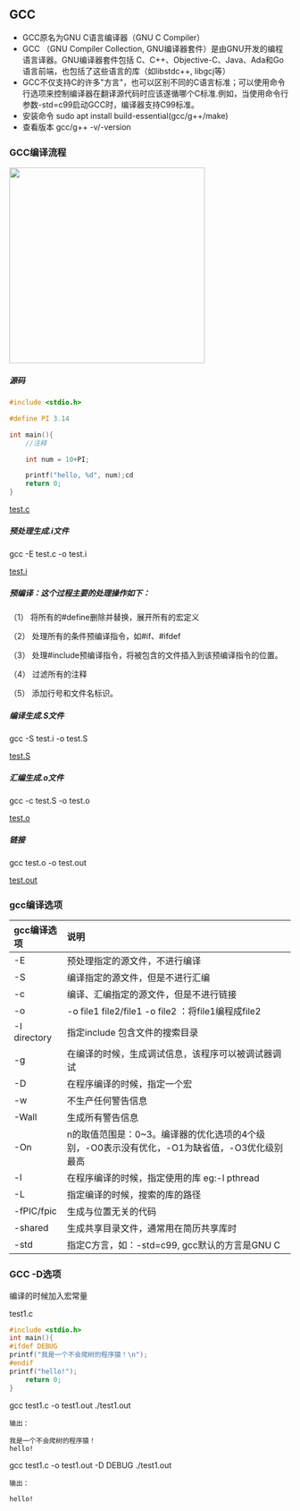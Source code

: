 ## GCC

- GCC原名为GNU C语言编译器（GNU C Compiler）
- GCC （GNU Compiler Collection, GNU编译器套件）是由GNU开发的编程语言译器。GNU编译器套件包括 C、C++、Objective-C、Java、Ada和Go语言前端，也包括了这些语言的库（如libstdc++, libgcj等）
- GCC不仅支持C的许多"方言"，也可以区别不同的C语言标准；可以使用命令行选项来控制编译器在翻译源代码时应该遂循哪个C标准.例如，当使用命令行参数-std=c99启动GCC时，编译器支持C99标准。
- 安装命令 sudo apt install build-essential(gcc/g++/make)
- 查看版本 gcc/g++ -v/-version

### GCC编译流程

<img src="https://img-blog.csdnimg.cn/20210625113417164.png" height=350/>

##### 源码

```c
#include <stdio.h>

#define PI 3.14

int main(){
    //注释

    int num = 10+PI;

    printf("hello, %d", num);cd 
    return 0;
}
```

<a href="https://github.com/yangzhiyuanDrwells/C-double-plus-learning/tree/master/compile_process/test.c">test.c</a>

##### 预处理生成.i文件

gcc -E test.c -o test.i

<a href="https://github.com/yangzhiyuanDrwells/C-double-plus-learning/tree/master/compile_process/test.i">test.i</a>


##### 预编译：这个过程主要的处理操作如下：

（1） 将所有的#define删除并替换，展开所有的宏定义

（2） 处理所有的条件预编译指令，如#if、#ifdef

（3） 处理#include预编译指令，将被包含的文件插入到该预编译指令的位置。

（4） 过滤所有的注释

（5） 添加行号和文件名标识。



##### 编译生成.S文件

gcc -S test.i -o test.S

<a href="https://github.com/yangzhiyuanDrwells/C-double-plus-learning/tree/master/compile_process/test.S">test.S</a>


##### 汇编生成.o文件

gcc -c test.S -o test.o

<a href="https://github.com/yangzhiyuanDrwells/C-double-plus-learning/tree/master/compile_process/test.o">test.o</a>


##### 链接

gcc test.o -o test.out

<a href="https://github.com/yangzhiyuanDrwells/C-double-plus-learning/tree/master/compile_process/test.out">test.out</a>


### gcc编译选项

|gcc编译选项	|说明|
|:--|:--|
|-E|预处理指定的源文件，不进行编译|
|-S|编译指定的源文件，但是不进行汇编|
|-c|编译、汇编指定的源文件，但是不进行链接|
|-o|-o file1 file2/file1 -o file2 ：将file1编程成file2|
|-I directory|指定include 包含文件的搜索目录|
|-g|在编译的时候，生成调试信息，该程序可以被调试器调试|
|-D|在程序编译的时候，指定一个宏|
|-w|不生产任何警告信息|
|-Wall|生成所有警告信息|
|-On | n的取值范围是：0~3。编译器的优化选项的4个级别，-O0表示没有优化，-O1为缺省值，-O3优化级别最高|
|-l|在程序编译的时候，指定使用的库 eg:-l pthread|
|-L|指定编译的时候，搜索的库的路径|
|-fPIC/fpic|生成与位置无关的代码|
|-shared|生成共享目录文件，通常用在简历共享库时|
|-std|指定C方言，如：-std=c99, gcc默认的方言是GNU C|




### GCC -D选项

编译的时候加入宏常量

test1.c

```c
#include <stdio.h>
int main(){
#ifdef DEBUG
printf("我是一个不会爬树的程序猿！\n");
#endif
printf("hello!");
    return 0;
}
```


gcc test1.c -o test1.out
./test1.out

    输出：
    
    我是一个不会爬树的程序猿！
    hello!

gcc test1.c -o test1.out -D DEBUG
./test1.out

    输出：
    
    hello!


